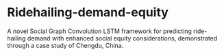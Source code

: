 # Ridehailing-demand-equity
A novel Social Graph Convolution LSTM framework for predicting ride-hailing demand with enhanced social equity considerations, demonstrated through a case study of Chengdu, China.
